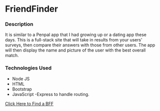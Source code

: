 # FriendFinder

### Description
It is similar to a Penpal app that I had growing up or a dating app these days. This is a full-stack site that will take in results from your users' surveys, then compare their answers with those from other users. The app will then display the name and picture of the user with the best overall match.

### Technologies Used
- Node JS
- HTML
- Bootstrap
- JavaScript
-Express to handle routing.

[Click Here to Find a BFF](https://friendfinderpa-2831.herokuapp.com/)
